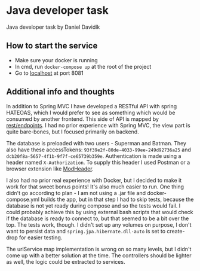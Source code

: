 # Java developer task

Java developer task by Daniel Davidík

## How to start the service

- Make sure your docker is running
- In cmd, run `docker-compose up` at the root of the project
- Go to [localhost](http://localhost:8081/endpoints) at port 8081

## Additional info and thoughts

In addition to Spring MVC I have developed a RESTful API with spring HATEOAS, which I would prefer to see as something which would be consumed by another frontend. This side of API is mapped by [rest/endpoints](http:localhost:8081/rest/endpoints). I had no prior experience with Spring MVC, the view part is quite bare-bones, but I focused primarily on backend.

The database is preloaded with two users - Superman and Batman. They also have these accessTokens:  `93f39e2f-80de-4033-99ee-249d92736a25` and `dcb20f8a-5657-4f1b-9f7f-ce65739b359e`. Authentication is made using a header named `X-Authorization`. To supply this header I used Postman or a browser extension like [ModHeader](https://docs.modheader.com/using-modheader/introduction).

I also had no prior real experience with Docker, but I decided to make it work for that sweet bonus points! It's also much easier to run. One thing didn't go according to plan - I am not using a .jar file and docker-compose.yml builds the app, but in that step I had to skip tests, because the database is not yet ready during compose and so the tests would fail. I could probably achieve this by using external bash scripts that would check if the database is ready to connect to, but that seemed to be a bit over the top. The tests work, though. I didn't set up any volumes on purpose, I don't want to persist data and `spring.jpa.hibernate.dll-auto` is set to create-drop for easier testing.

The urlService map implementation is wrong on so many levels, but I didn't come up with a better solution at the time. The controllers should be lighter as well, the logic could be extracted to services.
